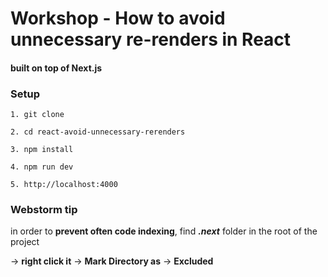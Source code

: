 # Workshop - How to avoid unnecessary re-renders in React
#### built on top of Next.js


### Setup
```
1. git clone

2. cd react-avoid-unnecessary-rerenders

3. npm install

4. npm run dev

5. http://localhost:4000
```

### Webstorm tip
in order to **prevent often code indexing**, find **_.next_** folder in the root of the project
 
 -> **right click it** -> **Mark Directory as** -> **Excluded**


